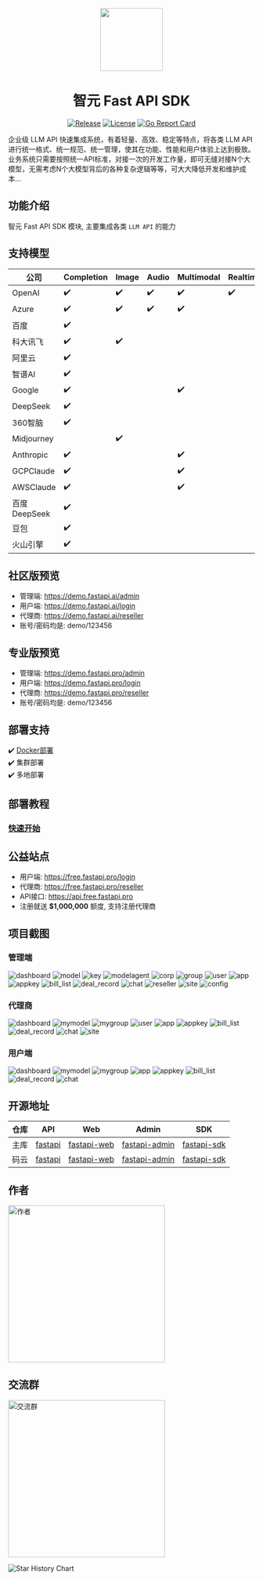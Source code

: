<div align=center>

<img src="https://www.fastapi.ai/logo.png" width="128"/>

# 智元 Fast API SDK

[![Release](https://img.shields.io/github/v/release/iimeta/fastapi-sdk?color=blue)](https://github.com/iimeta/fastapi-sdk/releases)
[![License](https://img.shields.io/static/v1?label=license&message=MIT&color=green)](https://github.com/iimeta/fastapi-sdk/blob/main/LICENSE)
[![Go Report Card](https://goreportcard.com/badge/github.com/iimeta/fastapi-sdk)](https://goreportcard.com/report/github.com/iimeta/fastapi-sdk)

</div>

企业级 LLM API 快速集成系统，有着轻量、高效、稳定等特点，将各类 LLM API 进行统一格式、统一规范、统一管理，使其在功能、性能和用户体验上达到极致。业务系统只需要按照统一API标准，对接一次的开发工作量，即可无缝对接N个大模型，无需考虑N个大模型背后的各种复杂逻辑等等，可大大降低开发和维护成本...

## 功能介绍

智元 Fast API SDK 模块, 主要集成各类 `LLM API` 的能力

## 支持模型

| 公司         | Completion | Image | Audio | Multimodal | Realtime | Embedding | Moderation |
| ------------ | ---------- | ----- | ----- | ---------- | -------- | --------- | ---------- |
| OpenAI       | ✔️         | ✔️    | ✔️    | ✔️        | ✔️       | ✔️        | ✔️         |
| Azure        | ✔️         | ✔️    | ✔️    | ✔️        |          | ✔️        | ✔️         |
| 百度         | ✔️         |       |       |           |          |           |            |
| 科大讯飞     | ✔️         | ✔️    |       |           |          |           |            |
| 阿里云       | ✔️         |       |       |           |          |           |            |
| 智谱AI       | ✔️         |       |       |           |          |           |            |
| Google       | ✔️         |       |       | ✔️        |          |           |            |
| DeepSeek     | ✔️         |       |       |           |          |           |            |
| 360智脑      | ✔️         |       |       |           |          |           |            |
| Midjourney   |            | ✔️    |       |           |          |           |            |
| Anthropic    | ✔️         |       |       | ✔️        |          |           |            |
| GCPClaude    | ✔️         |       |       | ✔️        |          |           |            |
| AWSClaude    | ✔️         |       |       | ✔️        |          |           |            |
| 百度DeepSeek | ✔️         |       |       |           |          |           |            |
| 豆包         | ✔️         |       |       |           |          |           |            |
| 火山引擎     | ✔️         |       |       |           |          |           |            |

## 社区版预览

- 管理端: <https://demo.fastapi.ai/admin>
- 用户端: <https://demo.fastapi.ai/login>
- 代理商: <https://demo.fastapi.ai/reseller>
- 账号/密码均是: demo/123456

## 专业版预览

- 管理端: <https://demo.fastapi.pro/admin>
- 用户端: <https://demo.fastapi.pro/login>
- 代理商: <https://demo.fastapi.pro/reseller>
- 账号/密码均是: demo/123456

## 部署支持

✔️ [Docker部署](https://www.fastapi.ai/guide/#docker%E9%83%A8%E7%BD%B2%E6%95%99%E7%A8%8B)  
✔️ 集群部署  
✔️ 多地部署  

## 部署教程

### [快速开始](https://www.fastapi.ai/guide/)

## 公益站点

- 用户端: <https://free.fastapi.pro/login>
- 代理商: <https://free.fastapi.pro/reseller>
- API接口: <https://api.free.fastapi.pro>
- 注册就送 **$1,000,000** 额度, 支持注册代理商

## 项目截图

### 管理端

![dashboard](https://github.com/user-attachments/assets/16244157-fd63-47bb-9db1-f7980e9c3d31)
![model](https://github.com/user-attachments/assets/ca12caaa-60ad-484c-a81a-d16927734fb9)
![key](https://github.com/user-attachments/assets/d9bef722-4643-456a-b7d1-b3e9d903757b)
![modelagent](https://github.com/user-attachments/assets/7bc78a7b-a335-427e-96f6-f3e6de30ef4b)
![corp](https://github.com/user-attachments/assets/23b0ba41-514d-4599-92a5-46fc13298bba)
![group](https://github.com/user-attachments/assets/63a14c81-e589-4d4c-8005-467dc8d595fc)
![user](https://github.com/user-attachments/assets/f8e9dc20-ef57-4ce4-a0b3-6b65fd1d9c67)
![app](https://github.com/user-attachments/assets/5e4c75ca-52f4-471d-861e-e63bbe040a87)
![appkey](https://github.com/user-attachments/assets/930b9c30-a826-4f24-94e0-6a3b6b2177ae)
![bill_list](https://github.com/user-attachments/assets/2713c41f-7acb-4d4d-ab91-b5065a293068)
![deal_record](https://github.com/user-attachments/assets/57c76020-5099-458b-aed8-6f56cb84bff6)
![chat](https://github.com/user-attachments/assets/f8425f91-6f9d-4ac8-a44b-8c5db16298a6)
![reseller](https://github.com/user-attachments/assets/02073936-54c6-48da-b756-083da5a21693)
![site](https://github.com/user-attachments/assets/77801369-6202-4a4f-948c-2330cdb46aa2)
![config](https://github.com/user-attachments/assets/f9065a51-1101-4f78-ac61-b479925bff0b)

### 代理商

![dashboard](https://github.com/user-attachments/assets/778e37bc-27ca-4adc-a112-5d6032577eed)
![mymodel](https://github.com/user-attachments/assets/507f24bf-3723-4d3f-8fa8-edb4250b419e)
![mygroup](https://github.com/user-attachments/assets/ec4b90c6-912a-476c-942e-1ed5816583bc)
![user](https://github.com/user-attachments/assets/bcba5e4b-6bc5-4f0b-9331-ccf699e0c377)
![app](https://github.com/user-attachments/assets/907bbb5f-60ec-4ade-a0e7-ed3a77321686)
![appkey](https://github.com/user-attachments/assets/1c84da90-70be-4481-ae3d-1299e4259d99)
![bill_list](https://github.com/user-attachments/assets/80f62d7d-bcf9-429f-a88e-985e45507234)
![deal_record](https://github.com/user-attachments/assets/f0875f47-4f2a-47de-b414-f91b220dee2a)
![chat](https://github.com/user-attachments/assets/7a6328e8-c407-49ba-a03a-3fde10cf40d7)
![site](https://github.com/user-attachments/assets/60f31ad1-577e-462b-ba3f-0da25325cbea)

### 用户端

![dashboard](https://github.com/user-attachments/assets/161f5448-0f84-4ab0-85fa-93c0c18a7c27)
![mymodel](https://github.com/user-attachments/assets/67de1da1-6347-4ffb-853e-07e102f828d5)
![mygroup](https://github.com/user-attachments/assets/6c0b7ebf-44e6-4c67-94d9-e6724ce60ad3)
![app](https://github.com/user-attachments/assets/063e1928-7be4-4f09-9c26-6283cf65bb9b)
![appkey](https://github.com/user-attachments/assets/cf7a0a58-5a09-427f-9d4f-61632e0369c2)
![bill_list](https://github.com/user-attachments/assets/c0d43e2a-fc96-4fb0-8526-cc088c3946c9)
![deal_record](https://github.com/user-attachments/assets/dfe29b40-a055-4ce6-94e6-ed35f5d41cb7)
![chat](https://github.com/user-attachments/assets/a00b0f6d-44de-4841-a84c-a1e9ba54aade)

## 开源地址

| 仓库 | API                                          | Web                                                  | Admin                                                    | SDK                                                  |
| ---- |----------------------------------------------|------------------------------------------------------|----------------------------------------------------------|------------------------------------------------------|
| 主库 | [fastapi](https://github.com/iimeta/fastapi) | [fastapi-web](https://github.com/iimeta/fastapi-web) | [fastapi-admin](https://github.com/iimeta/fastapi-admin) | [fastapi-sdk](https://github.com/iimeta/fastapi-sdk) |
| 码云 | [fastapi](https://gitee.com/iimeta/fastapi)  | [fastapi-web](https://gitee.com/iimeta/fastapi-web)  | [fastapi-admin](https://gitee.com/iimeta/fastapi-admin)  | [fastapi-sdk](https://gitee.com/iimeta/fastapi-sdk)  |

## 作者

<img src="https://iim.ai/public/images/Author.png?t=20231207" width="320" alt="作者"/>

## 交流群

<img src="https://iim.ai/public/images/WeChatGroup.jpg?t=20250907" width="320" alt="交流群"/>

![Star History Chart](https://api.star-history.com/svg?repos=iimeta/fastapi-sdk&type=Date)
